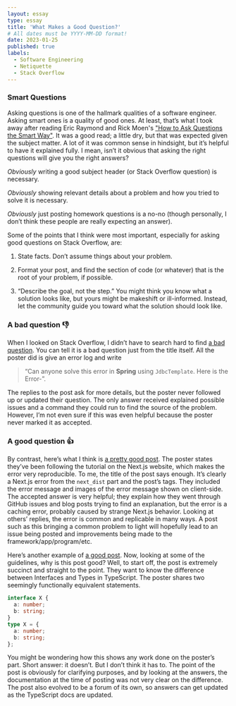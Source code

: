 ```yaml
---
layout: essay
type: essay
title: 'What Makes a Good Question?'
# All dates must be YYYY-MM-DD format!
date: 2023-01-25
published: true
labels:
  - Software Engineering
  - Netiquette
  - Stack Overflow
---
```


### Smart Questions

Asking questions is one of the hallmark qualities of a software engineer. Asking smart ones is a quality of good ones. At least, that’s what I took away after reading Eric Raymond and Rick Moen's <a href="http://www.catb.org/esr/faqs/smart-questions.html" target="_blank">"How to Ask Questions the Smart Way"</a>. It was a good read; a little dry, but that was expected given the subject matter. A lot of it was common sense in hindsight, but it’s helpful to have it explained fully. I mean, isn’t it obvious that asking the right questions will give you the right answers?

_Obviously_ writing a good subject header (or Stack Overflow question) is necessary.

_Obviously_ showing relevant details about a problem and how you tried to solve it is necessary.

_Obviously_ just posting homework questions is a no-no (though personally, I don’t think these people are really expecting an answer).

Some of the points that I think were most important, especially for asking good questions on Stack Overflow, are:

1. State facts. Don’t assume things about your problem.

2. Format your post, and find the section of code (or whatever) that is the root of your problem, if possible.

3. “Describe the goal, not the step.” You might think you know what a solution looks like, but yours might be makeshift or ill-informed. Instead, let the community guide you toward what the solution should look like.

### A bad question :-1:

When I looked on Stack Overflow, I didn’t have to search hard to find [a bad question](https://stackoverflow.com/questions/25472744/can-anyone-solve-this-error-in-jdbctemlate). You can tell it is a bad question just from the title itself. All the poster did is give an error log and write

> “Can anyone solve this error in **Spring** using `JdbcTemplate`. Here is the Error-”.

The replies to the post ask for more details, but the poster never followed up or updated their question. The only answer received explained possible issues and a command they could run to find the source of the problem. However, I’m not even sure if this was even helpful because the poster never marked it as accepted.

### A good question :+1:

By contrast, here’s what I think is [a pretty good post](https://stackoverflow.com/questions/67652612/chunkloaderror-loading-chunk-node-modules-next-dist-client-dev-noop-js-failed/67659159#67659159). The poster states they’ve been following the tutorial on the Next.js website, which makes the error very reproducible. To me, the title of the post says enough. It’s clearly a Next.js error from the `next_dist` part and the post’s tags. They included the error message and images of the error message shown on client-side. The accepted answer is very helpful; they explain how they went through GitHub issues and blog posts trying to find an explanation, but the error is a caching error, probably caused by strange Next.js behavior. Looking at others’ replies, the error is common and replicable in many ways. A post such as this bringing a common problem to light will hopefully lead to an issue being posted and improvements being made to the framework/app/program/etc.

Here’s another example of [a good post](https://stackoverflow.com/questions/37233735/interfaces-vs-types-in-typescript). Now, looking at some of the guidelines, why is this post good? Well, to start off, the post is extremely succinct and straight to the point. They want to know the difference between Interfaces and Types in TypeScript. The poster shares two seemingly functionally equivalent statements.

```typescript
interface X {
  a: number;
  b: string;
}
type X = {
  a: number;
  b: string;
};
```

You might be wondering how this shows any work done on the poster’s part. Short answer: it doesn’t. But I don’t think it has to. The point of the post is obviously for clarifying purposes, and by looking at the answers, the documentation at the time of posting was not very clear on the difference. The post also evolved to be a forum of its own, so answers can get updated as the TypeScript docs are updated.
